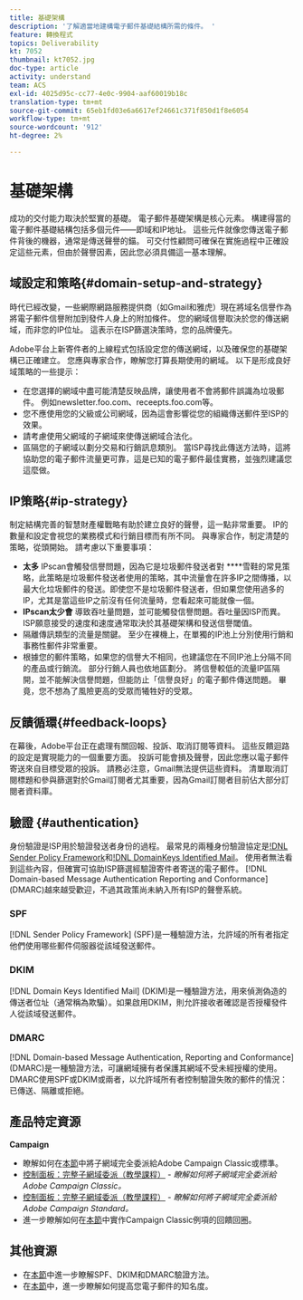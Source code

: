 ```yaml
---
title: 基礎架構
description: '了解適當地建構電子郵件基礎結構所需的條件。 '
feature: 轉換程式
topics: Deliverability
kt: 7052
thumbnail: kt7052.jpg
doc-type: article
activity: understand
team: ACS
exl-id: 4025d95c-cc77-4e0c-9904-aaf60019b18c
translation-type: tm+mt
source-git-commit: 65eb1fd03e6a6617ef24661c371f850d1f8e6054
workflow-type: tm+mt
source-wordcount: '912'
ht-degree: 2%

---
```


# 基礎架構

成功的交付能力取決於堅實的基礎。 電子郵件基礎架構是核心元素。 構建得當的電子郵件基礎結構包括多個元件——即域和IP地址。 這些元件就像您傳送電子郵件背後的機器，通常是傳送聲譽的錨。 可交付性顧問可確保在實施過程中正確設定這些元素，但由於聲譽因素，因此您必須具備這一基本理解。

## 域設定和策略{#domain-setup-and-strategy}

時代已經改變，一些網際網路服務提供商（如Gmail和雅虎）現在將域名信譽作為將電子郵件信譽附加到發件人身上的附加條件。 您的網域信譽取決於您的傳送網域，而非您的IP位址。 這表示在ISP篩選決策時，您的品牌優先。

Adobe平台上新寄件者的上線程式包括設定您的傳送網域，以及確保您的基礎架構已正確建立。 您應與專家合作，瞭解您打算長期使用的網域。 以下是形成良好域策略的一些提示：

* 在您選擇的網域中盡可能清楚反映品牌，讓使用者不會將郵件誤識為垃圾郵件。 例如newsletter.foo.com、receepts.foo.com等。
* 您不應使用您的父級或公司網域，因為這會影響從您的組織傳送郵件至ISP的效果。
* 請考慮使用父網域的子網域來使傳送網域合法化。
* 區隔您的子網域以劃分交易和行銷訊息類別。 當ISP尋找此傳送方法時，這將協助您的電子郵件流量更可靠，這是已知的電子郵件最佳實務，並強烈建議您這麼做。

## IP策略{#ip-strategy}

制定結構完善的智慧財產權戰略有助於建立良好的聲譽，這一點非常重要。 IP的數量和設定會視您的業務模式和行銷目標而有所不同。 與專家合作，制定清楚的策略，從頭開始。 請考慮以下重要事項：

* **太多** IPscan會觸發信譽問題，因為它是垃圾郵件發送者對 ****&#x200B;雪鞋的常見策略，此策略是垃圾郵件發送者使用的策略，其中流量會在許多IP之間傳播，以最大化垃圾郵件的發送。即使您不是垃圾郵件發送者，但如果您使用過多的IP，尤其是當這些IP之前沒有任何流量時，您看起來可能就像一個。
* **IPscan太少會** 導致吞吐量問題，並可能觸發信譽問題。吞吐量因ISP而異。 ISP願意接受的速度和速度通常取決於其基礎架構和發送信譽閾值。
* 隔離傳訊類型的流量是關鍵。 至少在裸機上，在單獨的IP池上分別使用行銷和事務性郵件非常重要。
* 根據您的郵件策略，如果您的信譽大不相同，也建議您在不同IP池上分隔不同的產品或行銷流。 部分行銷人員也依地區劃分。 將信譽較低的流量IP區隔開，並不能解決信譽問題，但能防止「信譽良好」的電子郵件傳送問題。 畢竟，您不想為了風險更高的受眾而犧牲好的受眾。

## 反饋循環{#feedback-loops}

在幕後，Adobe平台正在處理有關回報、投訴、取消訂閱等資料。 這些反饋迴路的設定是實現能力的一個重要方面。 投訴可能會損及聲譽，因此您應以電子郵件寄送來自目標受眾的投訴。 請務必注意，Gmail無法提供這些資料。 清單取消訂閱標題和參與篩選對於Gmail訂閱者尤其重要，因為Gmail訂閱者目前佔大部分訂閱者資料庫。

## 驗證 {#authentication}

身份驗證是ISP用於驗證發送者身份的過程。 最常見的兩種身份驗證協定是[!DNL Sender Policy Framework](SPF)和[!DNL DomainKeys Identified Mail](DKIM)。 使用者無法看到這些內容，但確實可協助ISP篩選經驗證寄件者寄送的電子郵件。 [!DNL Domain-based Message Authentication Reporting and Conformance] (DMARC)越來越受歡迎，不過其政策尚未納入所有ISP的聲譽系統。

### SPF

[!DNL Sender Policy Framework] (SPF)是一種驗證方法，允許域的所有者指定他們使用哪些郵件伺服器從該域發送郵件。

### DKIM

[!DNL Domain Keys Identified Mail] (DKIM)是一種驗證方法，用來偵測偽造的傳送者位址（通常稱為欺騙）。如果啟用DKIM，則允許接收者確認是否授權發件人從該域發送郵件。

### DMARC

[!DNL Domain-based Message Authentication, Reporting and Conformance] (DMARC)是一種驗證方法，可讓網域擁有者保護其網域不受未經授權的使用。DMARC使用SPF或DKIM或兩者，以允許域所有者控制驗證失敗的郵件的情況：已傳送、隔離或拒絕。

## 產品特定資源

**Campaign**

* 瞭解如何在[本節](/help/additional-resources/ac-domain-name-setup.md)中將子網域完全委派給Adobe Campaign Classic或標準。
* [控制面板：完整子網域委派（教學課程）](https://experienceleague.adobe.com/docs/campaign-classic-learn/control-panel/subdomains-and-certificates/subdomain-delegation.html) - *瞭解如何將子網域完全委派給Adobe Campaign Classic。*
* [控制面板：完整子網域委派（教學課程）](https://experienceleague.adobe.com/docs/campaign-standard-learn/control-panel/subdomains-and-certificates/subdomain-delegation.html) - *瞭解如何將子網域完全委派給Adobe Campaign Standard。*
* 進一步瞭解如何在[本節](/help/additional-resources/acc-technical-recommendations.md#feedback-loop-acc)中實作Campaign Classic例項的回饋回圈。

## 其他資源

* 在[本節](/help/additional-resources/authentication.md)中進一步瞭解SPF、DKIM和DMARC驗證方法。
* 在[本節](/help/additional-resources/increase-reputation-with-ip-warming.md)中，進一步瞭解如何提高您電子郵件的知名度。
